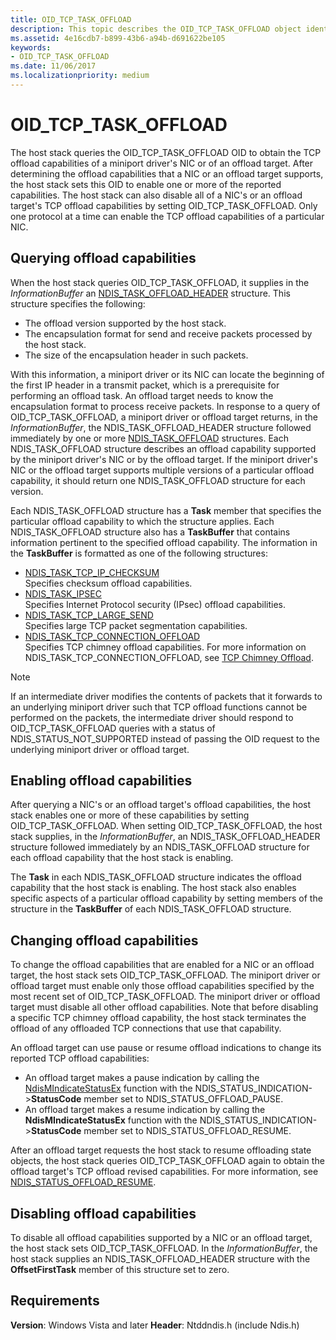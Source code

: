 ```yaml
---
title: OID_TCP_TASK_OFFLOAD
description: This topic describes the OID_TCP_TASK_OFFLOAD object identifier (OID).
ms.assetid: 4e16cdb7-b899-43b6-a94b-d691622be105
keywords:
- OID_TCP_TASK_OFFLOAD
ms.date: 11/06/2017
ms.localizationpriority: medium
---
```


# OID_TCP_TASK_OFFLOAD

The host stack queries the OID_TCP_TASK_OFFLOAD OID to obtain the TCP offload capabilities of a miniport driver's NIC or of an offload target. After determining the offload capabilities that a NIC or an offload target supports, the host stack sets this OID to enable one or more of the reported capabilities. The host stack can also disable all of a NIC's or an offload target's TCP offload capabilities by setting OID_TCP_TASK_OFFLOAD. Only one protocol at a time can enable the TCP offload capabilities of a particular NIC.

## Querying offload capabilities

When the host stack queries OID_TCP_TASK_OFFLOAD, it supplies in the *InformationBuffer* an [NDIS_TASK_OFFLOAD_HEADER](/previous-versions/windows/hardware/network/ff559004(v=vs.85)) structure. This structure specifies the following:

- The offload version supported by the host stack.
- The encapsulation format for send and receive packets processed by the host stack.
- The size of the encapsulation header in such packets.

With this information, a miniport driver or its NIC can locate the beginning of the first IP header in a transmit packet, which is a prerequisite for performing an offload task. An offload target needs to know the encapsulation format to process receive packets. In response to a query of OID_TCP_TASK_OFFLOAD, a miniport driver or offload target returns, in the *InformationBuffer*, the NDIS_TASK_OFFLOAD_HEADER structure followed immediately by one or more [NDIS_TASK_OFFLOAD](/previous-versions/windows/hardware/network/ff558995(v=vs.85)) structures. Each NDIS_TASK_OFFLOAD structure describes an offload capability supported by the miniport driver's NIC or by the offload target. If the miniport driver's NIC or the offload target supports multiple versions of a particular offload capability, it should return one NDIS_TASK_OFFLOAD structure for each version.

Each NDIS_TASK_OFFLOAD structure has a **Task** member that specifies the particular offload capability to which the structure applies. Each NDIS_TASK_OFFLOAD structure also has a **TaskBuffer** that contains information pertinent to the specified offload capability. The information in the **TaskBuffer** is formatted as one of the following structures:

- [NDIS_TASK_TCP_IP_CHECKSUM](/previous-versions/windows/hardware/network/ff559004(v=vs.85))  
    Specifies checksum offload capabilities.
- [NDIS_TASK_IPSEC](/previous-versions/windows/hardware/network/ff558990(v=vs.85))  
    Specifies Internet Protocol security (IPsec) offload capabilities.
- [NDIS_TASK_TCP_LARGE_SEND](/previous-versions/windows/hardware/network/ff559008(v=vs.85))  
    Specifies large TCP packet segmentation capabilities.
- [NDIS_TASK_TCP_CONNECTION_OFFLOAD](/windows-hardware/drivers/ddi/ndischimney/ns-ndischimney-_ndis_tcp_connection_offload_parameters)  
    Specifies TCP chimney offload capabilities. For more information on NDIS_TASK_TCP_CONNECTION_OFFLOAD, see [TCP Chimney Offload](/previous-versions/windows/hardware/network/ndis-tcp-chimney-offload).

> [!NOTE]
> If an intermediate driver modifies the contents of packets that it forwards to an underlying miniport driver such that TCP offload functions cannot be performed on the packets, the intermediate driver should respond to OID_TCP_TASK_OFFLOAD queries with a status of NDIS_STATUS_NOT_SUPPORTED instead of passing the OID request to the underlying miniport driver or offload target.

## Enabling offload capabilities

After querying a NIC's or an offload target's offload capabilities, the host stack enables one or more of these capabilities by setting OID_TCP_TASK_OFFLOAD. When setting OID_TCP_TASK_OFFLOAD, the host stack supplies, in the *InformationBuffer*, an NDIS_TASK_OFFLOAD_HEADER structure followed immediately by an NDIS_TASK_OFFLOAD structure for each offload capability that the host stack is enabling.

The **Task** in each NDIS_TASK_OFFLOAD structure indicates the offload capability that the host stack is enabling. The host stack also enables specific aspects of a particular offload capability by setting members of the structure in the **TaskBuffer** of each NDIS_TASK_OFFLOAD structure.

## Changing offload capabilities 

To change the offload capabilities that are enabled for a NIC or an offload target, the host stack sets OID_TCP_TASK_OFFLOAD. The miniport driver or offload target must enable only those offload capabilities specified by the most recent set of OID_TCP_TASK_OFFLOAD. The miniport driver or offload target must disable all other offload capabilities. Note that before disabling a specific TCP chimney offload capability, the host stack terminates the offload of any offloaded TCP connections that use that capability.

An offload target can use pause or resume offload indications to change its reported TCP offload capabilities:

- An offload target makes a pause indication by calling the [NdisMIndicateStatusEx](/windows-hardware/drivers/ddi/ndis/nf-ndis-ndismindicatestatusex) function with the NDIS_STATUS_INDICATION->**StatusCode** member set to NDIS_STATUS_OFFLOAD_PAUSE.
- An offload target makes a resume indication by calling the **NdisMIndicateStatusEx** function with the NDIS_STATUS_INDICATION->**StatusCode** member set to NDIS_STATUS_OFFLOAD_RESUME.

After an offload target requests the host stack to resume offloading state objects, the host stack queries OID_TCP_TASK_OFFLOAD again to obtain the offload target's TCP offload revised capabilities. For more information, see [NDIS_STATUS_OFFLOAD_RESUME](./index.md).

## Disabling offload capabilities

To disable all offload capabilities supported by a NIC or an offload target, the host stack sets OID_TCP_TASK_OFFLOAD. In the *InformationBuffer*, the host stack supplies an NDIS_TASK_OFFLOAD_HEADER structure with the **OffsetFirstTask** member of this structure set to zero.

## Requirements

**Version**: Windows Vista and later
**Header**: Ntddndis.h (include Ndis.h)